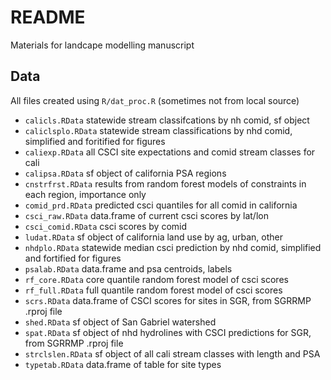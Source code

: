 # README

Materials for landcape modelling manuscript

## Data 

All files created using `R/dat_proc.R` (sometimes not from local source)

* `calicls.RData` statewide stream classifcations by nh comid, sf object
* `caliclsplo.RData` statewide stream classifications by nhd comid, simplified and foritified for figures
* `caliexp.RData` all CSCI site expectations and comid stream classes for cali
* `calipsa.RData` sf object of california PSA regions
* `cnstrfrst.RData` results from random forest models of constraints in each region, importance only
* `comid_prd.RData` predicted csci quantiles for all comid in california
* `csci_raw.RData` data.frame of current csci scores by lat/lon
* `csci_comid.RData` csci scores by comid
* `ludat.RData` sf object of california land use by ag, urban, other
* `nhdplo.RData` statewide median csci prediction by nhd comid, simplified and fortified for figures
* `psalab.RData` data.frame and psa centroids, labels
* `rf_core.RData` core quantile random forest model of csci scores
* `rf_full.RData` full quantile random forest model of csci scores
* `scrs.RData` data.frame of CSCI scores for sites in SGR, from SGRRMP .rproj file
* `shed.RData` sf object of San Gabriel watershed
* `spat.RData` sf object of nhd hydrolines with CSCI predictions for SGR, from SGRRMP .rproj file
* `strclslen.RData` sf object of all cali stream classes with length and PSA
* `typetab.RData` data.frame of table for site types